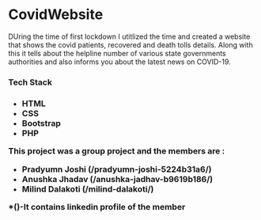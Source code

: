 # CovidWebsite

<P> DUring the time of first lockdown I utitlized the time and created a website that shows the covid patients, recovered and death tolls details. Along with this
it tells about the helpline number of various state governments authorities and also informs you about the latest news on COVID-19.</p>

<h3>Tech Stack<h3>
<ul>
<li>HTML</li>
<li>CSS</li>
<li>Bootstrap</li>
<li>PHP</li>
</ul>

This project was a group project and the members are : 
<ul>
<li>Pradyumn Joshi (/pradyumn-joshi-5224b31a6/)</li>
<li>Anushka Jhadav (/anushka-jadhav-b9619b186/)</li> 
<li>Milind Dalakoti (/milind-dalakoti/)</li>
</ul>
*()-It contains linkedin profile of the member
